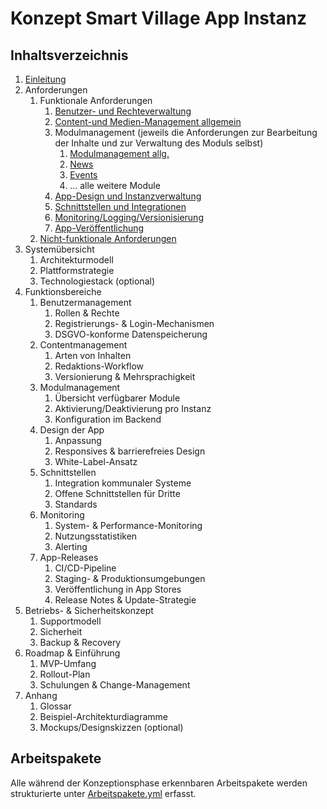 # Konzept Smart Village App Instanz

## Inhaltsverzeichnis

1. [Einleitung](Einleitung/Einleitung.md)
2. Anforderungen
    1. Funktionale Anforderungen
        1. [Benutzer- und Rechteverwaltung](Anforderungen/Funktional/Benutzer.md)
        1. [Content-und Medien-Management allgemein](Anforderungen/Funktional/CMS.md)
        1. Modulmanagement (jeweils die Anforderungen zur Bearbeitung der Inhalte und zur Verwaltung des Moduls selbst)
            1. [Modulmanagement allg.](Anforderungen/Funktional/Module/allgemein.md)
            1. [News](Anforderungen/Funktional/Module/News.md)
            1. [Events](Anforderungen/Funktional/Module/Events.md)
            1. ... alle weitere Module
        1. [App-Design und Instanzverwaltung](Anforderungen/Funktional/App-Design.md)
        1. [Schnittstellen und Integrationen](Anforderungen/Funktional/Schnittstellen.md)
        1. [Monitoring/Logging/Versionisierung](Anforderungen/Funktional/Monitoring.md)
        1. [App-Veröffentlichung](Anforderungen/Funktional/Releases.md)
    2. [Nicht-funktionale Anforderungen](Anforderungen/Nicht-funktional.md)
3. Systemübersicht
    1. Architekturmodell
    2. Plattformstrategie
    3. Technologiestack (optional)
4. Funktionsbereiche
    1. Benutzermanagement
        1. Rollen & Rechte
        2. Registrierungs- & Login-Mechanismen
        3. DSGVO-konforme Datenspeicherung
    2. Contentmanagement
        1. Arten von Inhalten
        2. Redaktions-Workflow
        3. Versionierung & Mehrsprachigkeit
    3. Modulmanagement
        1. Übersicht verfügbarer Module
        2. Aktivierung/Deaktivierung pro Instanz
        3. Konfiguration im Backend
    4. Design der App
        1. Anpassung
        2. Responsives & barrierefreies Design
        3. White-Label-Ansatz
    5. Schnittstellen
        1. Integration kommunaler Systeme
        2. Offene Schnittstellen für Dritte
        3. Standards
    6. Monitoring
        1. System- & Performance-Monitoring
        2. Nutzungsstatistiken
        3. Alerting
    7. App-Releases
        1. CI/CD-Pipeline
        2. Staging- & Produktionsumgebungen
        3. Veröffentlichung in App Stores
        4. Release Notes & Update-Strategie
5. Betriebs- & Sicherheitskonzept
    1. Supportmodell
    2. Sicherheit
    3. Backup & Recovery
6. Roadmap & Einführung
    1. MVP-Umfang
    2. Rollout-Plan
    3. Schulungen & Change-Management
7. Anhang
    1. Glossar
    2. Beispiel-Architekturdiagramme
    3. Mockups/Designskizzen (optional)

## Arbeitspakete

Alle während der Konzeptionsphase erkennbaren Arbeitspakete werden strukturierte unter [Arbeitspakete.yml](Arbeitspakete.yml) erfasst.
